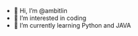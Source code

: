 - 👋 Hi, I’m @ambitlin
- 👀 I’m interested in coding
- 🌱 I’m currently learning Python and JAVA

<!---
ambitlin/ambitlin is a ✨ special ✨ repository because its `README.md` (this file) appears on your GitHub profile.
You can click the Preview link to take a look at your changes.
--->
